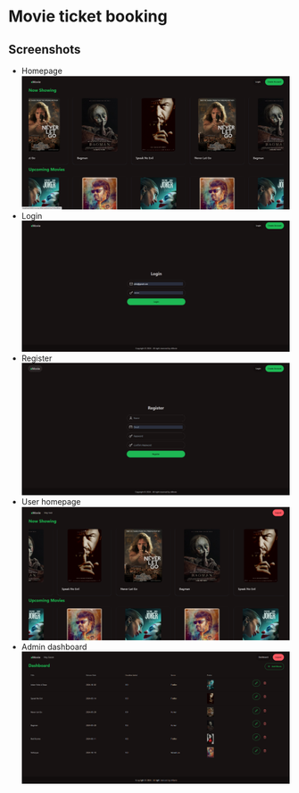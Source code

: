 # Movie ticket booking 

## Screenshots

* Homepage
![Home](https://github.com/exson6969/xMovie/blob/main/img/homepage.png)
* Login
![Login](https://github.com/exson6969/xMovie/blob/main/img/login.png)
* Register
![Register](https://github.com/exson6969/xMovie/blob/main/img/register.png)
* User homepage
![User homepage](https://github.com/exson6969/xMovie/blob/main/img/user_homepage.png)
* Admin dashboard
![Admin dashboard](https://github.com/exson6969/xMovie/blob/main/img/admin_dashboard.png)
